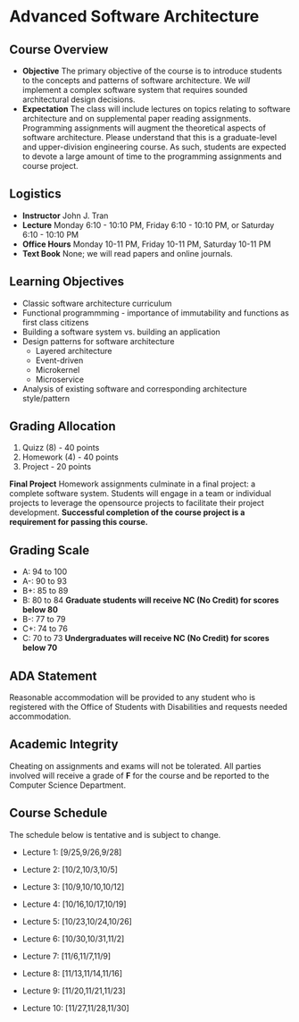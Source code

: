 # Advanced Software Architecture

## Course Overview

- **Objective** The primary objective of the course is to introduce students to the concepts and patterns of software architecture.  We _will_ implement a complex software system that requires sounded architectural design decisions.
- **Expectation** The class will include lectures on topics relating to software architecture and on supplemental paper reading assignments.  Programming assignments will augment the theoretical aspects of software architecture.  Please understand that this is a graduate-level and upper-division engineering course.  As such, students are expected to devote a large amount of time to the programming assignments and course project.

## Logistics

- **Instructor** John J. Tran
- **Lecture** Monday 6:10 - 10:10 PM, Friday 6:10 - 10:10 PM, or Saturday 6:10 - 10:10 PM 
- **Office Hours** Monday 10-11 PM, Friday 10-11 PM, Saturday 10-11 PM 
- **Text Book**  None; we will read papers and online journals.

## Learning Objectives

- Classic software architecture curriculum
- Functional programmming - importance of immutability and functions as first class citizens
- Building a software system vs. building an application
- Design patterns for software architecture
  - Layered architecture
  - Event-driven
  - Microkernel
  - Microservice
- Analysis of existing software and corresponding architecture style/pattern

## Grading Allocation

1. Quizz (8) - 40 points
2. Homework (4) - 40 points
3. Project - 20 points

**Final Project** Homework assignments culminate in a final project: a complete software system. Students will engage in a team or individual projects to leverage the opensource projects to facilitate their project development. **Successful completion of the course project is a requirement for passing this course.**

## Grading Scale

* A: 94 to 100
* A-: 90 to 93
* B+: 85 to 89
* B: 80 to 84 **Graduate students will receive NC (No Credit) for scores below 80**
* B-: 77 to 79
* C+: 74 to 76
* C: 70 to 73 **Undergraduates will receive NC (No Credit) for scores below 70**

## ADA Statement

Reasonable accommodation will be provided to any student who is registered with the Office of Students with Disabilities and requests needed accommodation.

## Academic Integrity

Cheating on assignments and exams will not be tolerated. All parties involved will receive a grade of **F** for the course and be reported to the Computer Science Department.

## Course Schedule

The schedule below is tentative and is subject to change.

* Lecture 1: [9/25,9/26,9/28] 

* Lecture 2: [10/2,10/3,10/5] 

* Lecture 3: [10/9,10/10,10/12] 

* Lecture 4: [10/16,10/17,10/19]

* Lecture 5: [10/23,10/24,10/26]

* Lecture 6: [10/30,10/31,11/2]

* Lecture 7: [11/6,11/7,11/9]

* Lecture 8: [11/13,11/14,11/16]

* Lecture 9: [11/20,11/21,11/23]

* Lecture 10: [11/27,11/28,11/30]

